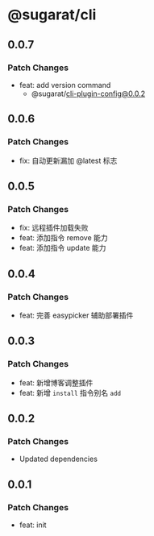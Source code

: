 # @sugarat/cli

## 0.0.7

### Patch Changes

- feat: add version command
  - @sugarat/cli-plugin-config@0.0.2

## 0.0.6

### Patch Changes

- fix: 自动更新漏加 @latest 标志

## 0.0.5

### Patch Changes

- fix: 远程插件加载失败
- feat: 添加指令 remove 能力
- feat: 添加指令 update 能力

## 0.0.4

### Patch Changes

- feat: 完善 easypicker 辅助部署插件

## 0.0.3

### Patch Changes

- feat: 新增博客调整插件
- feat: 新增 `install` 指令别名 `add`

## 0.0.2

### Patch Changes

- Updated dependencies

## 0.0.1

### Patch Changes

- feat: init
